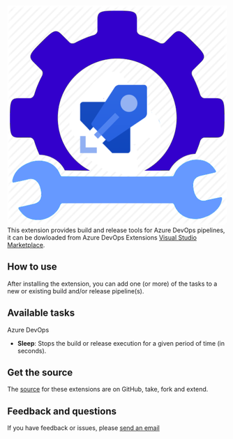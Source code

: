 ![configure-task](images/extension-icon.png)
This extension provides build and release tools for Azure DevOps pipelines, it can be dowloaded from Azure DevOps Extensions [Visual Studio Marketplace](https://marketplace.visualstudio.com).

## How to use 

After installing the extension, you can add one (or more) of the tasks to a new or existing build and/or release pipeline(s).


## Available tasks

Azure DevOps

* **Sleep**: Stops the build or release execution for a given period of time (in seconds).


## Get the source

The [source](https://github.com/leslyb/AzureDevOpsTasks) for these extensions are on GitHub, take, fork and extend.


## Feedback and questions

If you have feedback or issues, please [send an email](mailto:leslybernaola@hotmail.com)